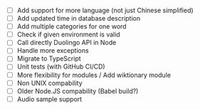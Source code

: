 - [ ] Add support for more language (not just Chinese simplified)
- [ ] Add updated time in database description
- [ ] Add multiple categories for one word
- [ ] Check if given environment is valid
- [ ] Call directly Duolingo API in Node
- [ ] Handle more exceptions
- [ ] Migrate to TypeScript
- [ ] Unit tests (with GitHub CI/CD)
- [ ] More flexibility for modules / Add wiktionary module
- [ ] Non UNIX compability
- [ ] Older Node.JS compability (Babel build?)
- [ ] Audio sample support